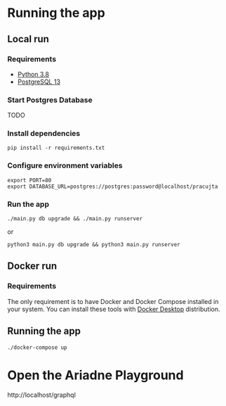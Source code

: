 # Running the app

## Local run

### Requirements

* [Python 3.8](https://www.python.org/downloads/)
* [PostgreSQL 13](https://www.postgresql.org/download/)

### Start Postgres Database

TODO

### Install dependencies
```shell script
pip install -r requirements.txt
```

### Configure environment variables
```shell script
export PORT=80
export DATABASE_URL=postgres://postgres:password@localhost/pracujta
```
### Run the app
```
./main.py db upgrade && ./main.py runserver
```

or

```
python3 main.py db upgrade && python3 main.py runserver
```

## Docker run

### Requirements
The only requirement is to have Docker and Docker Compose installed in your system.
You can install these tools with [Docker Desktop](https://docs.docker.com/desktop/) distribution.

## Running the app

```shell script
./docker-compose up
```

# Open the Ariadne Playground

http://localhost/graphql